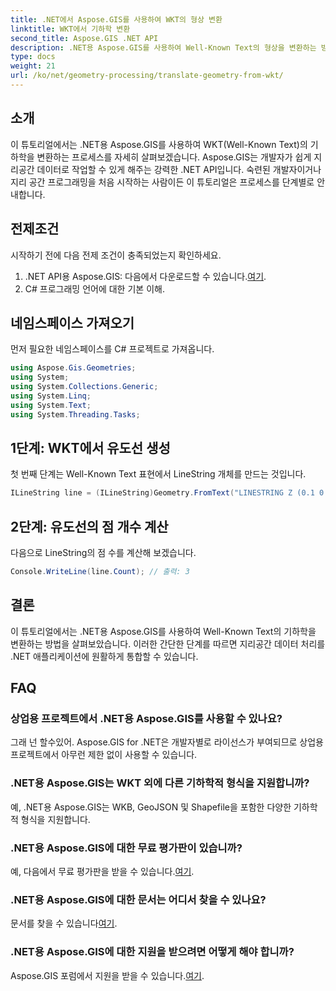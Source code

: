 ```yaml
---
title: .NET에서 Aspose.GIS를 사용하여 WKT의 형상 변환
linktitle: WKT에서 기하학 변환
second_title: Aspose.GIS .NET API
description: .NET용 Aspose.GIS를 사용하여 Well-Known Text의 형상을 변환하는 방법을 알아보세요. 원활한 통합을 위한 단계별 튜토리얼입니다.
type: docs
weight: 21
url: /ko/net/geometry-processing/translate-geometry-from-wkt/
---
```

## 소개
이 튜토리얼에서는 .NET용 Aspose.GIS를 사용하여 WKT(Well-Known Text)의 기하학을 변환하는 프로세스를 자세히 살펴보겠습니다. Aspose.GIS는 개발자가 쉽게 지리공간 데이터로 작업할 수 있게 해주는 강력한 .NET API입니다. 숙련된 개발자이거나 지리 공간 프로그래밍을 처음 시작하는 사람이든 이 튜토리얼은 프로세스를 단계별로 안내합니다.
## 전제조건
시작하기 전에 다음 전제 조건이 충족되었는지 확인하세요.
1.  .NET API용 Aspose.GIS: 다음에서 다운로드할 수 있습니다.[여기](https://releases.aspose.com/gis/net/).
2. C# 프로그래밍 언어에 대한 기본 이해.

## 네임스페이스 가져오기
먼저 필요한 네임스페이스를 C# 프로젝트로 가져옵니다.
```csharp
using Aspose.Gis.Geometries;
using System;
using System.Collections.Generic;
using System.Linq;
using System.Text;
using System.Threading.Tasks;
```
## 1단계: WKT에서 유도선 생성
첫 번째 단계는 Well-Known Text 표현에서 LineString 개체를 만드는 것입니다.
```csharp
ILineString line = (ILineString)Geometry.FromText("LINESTRING Z (0.1 0.2 0.3, 1 2 1, 12 23 2)");
```
## 2단계: 유도선의 점 개수 계산
다음으로 LineString의 점 수를 계산해 보겠습니다.
```csharp
Console.WriteLine(line.Count); // 출력: 3
```

## 결론
이 튜토리얼에서는 .NET용 Aspose.GIS를 사용하여 Well-Known Text의 기하학을 변환하는 방법을 살펴보았습니다. 이러한 간단한 단계를 따르면 지리공간 데이터 처리를 .NET 애플리케이션에 원활하게 통합할 수 있습니다.
## FAQ
### 상업용 프로젝트에서 .NET용 Aspose.GIS를 사용할 수 있나요?
그래 넌 할수있어. Aspose.GIS for .NET은 개발자별로 라이선스가 부여되므로 상업용 프로젝트에서 아무런 제한 없이 사용할 수 있습니다.
### .NET용 Aspose.GIS는 WKT 외에 다른 기하학적 형식을 지원합니까?
예, .NET용 Aspose.GIS는 WKB, GeoJSON 및 Shapefile을 포함한 다양한 기하학적 형식을 지원합니다.
### .NET용 Aspose.GIS에 대한 무료 평가판이 있습니까?
예, 다음에서 무료 평가판을 받을 수 있습니다.[여기](https://releases.aspose.com/).
### .NET용 Aspose.GIS에 대한 문서는 어디서 찾을 수 있나요?
 문서를 찾을 수 있습니다[여기](https://reference.aspose.com/gis/net/).
### .NET용 Aspose.GIS에 대한 지원을 받으려면 어떻게 해야 합니까?
 Aspose.GIS 포럼에서 지원을 받을 수 있습니다.[여기](https://forum.aspose.com/c/gis/33).